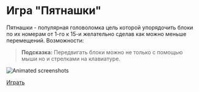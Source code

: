 # Игра "Пятнашки"
Пятнашки - популярная головоломка цель которой упорядочить блоки по их номерам от 1-го к 15-и желательно сделав как можно меньше перемещений.
Возможности:
> **Подсказка:** Передвигать блоки можно не только с помощью мыши но и стрелками на клавиатуре.

![Animated screenshots](https://lh3.googleusercontent.com/R34TX5fGHSC2ssCoKhnKYVltiVRhT0H9uBDvQWYIndu-Di8uz7wikspHN8n9ss0Oss3Wnw=w1283-h521)

[Играть](http://rud-felix.github.io/15-puzzle/)
